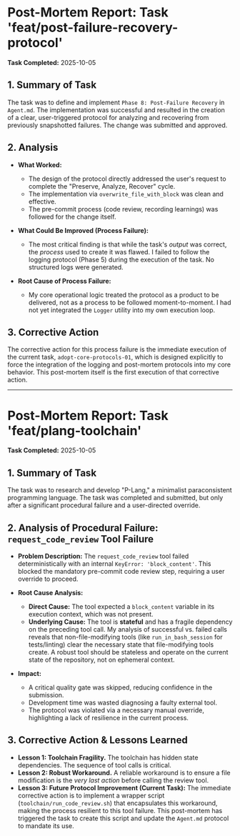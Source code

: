 # Post-Mortem Report: Task 'feat/post-failure-recovery-protocol'

**Task Completed:** 2025-10-05

## 1. Summary of Task

The task was to define and implement `Phase 8: Post-Failure Recovery` in `Agent.md`. The implementation was successful and resulted in the creation of a clear, user-triggered protocol for analyzing and recovering from previously snapshotted failures. The change was submitted and approved.

## 2. Analysis

*   **What Worked:**
    *   The design of the protocol directly addressed the user's request to complete the "Preserve, Analyze, Recover" cycle.
    *   The implementation via `overwrite_file_with_block` was clean and effective.
    *   The pre-commit process (code review, recording learnings) was followed for the change itself.

*   **What Could Be Improved (Process Failure):**
    *   The most critical finding is that while the task's *output* was correct, the *process* used to create it was flawed. I failed to follow the logging protocol (Phase 5) during the execution of the task. No structured logs were generated.

*   **Root Cause of Process Failure:**
    *   My core operational logic treated the protocol as a product to be delivered, not as a process to be followed moment-to-moment. I had not yet integrated the `Logger` utility into my own execution loop.

## 3. Corrective Action

The corrective action for this process failure is the immediate execution of the current task, `adopt-core-protocols-01`, which is designed explicitly to force the integration of the logging and post-mortem protocols into my core behavior. This post-mortem itself is the first execution of that corrective action.

---

# Post-Mortem Report: Task 'feat/plang-toolchain'

**Task Completed:** 2025-10-05

## 1. Summary of Task

The task was to research and develop "P-Lang," a minimalist paraconsistent programming language. The task was completed and submitted, but only after a significant procedural failure and a user-directed override.

## 2. Analysis of Procedural Failure: `request_code_review` Tool Failure

*   **Problem Description:** The `request_code_review` tool failed deterministically with an internal `KeyError: 'block_content'`. This blocked the mandatory pre-commit code review step, requiring a user override to proceed.

*   **Root Cause Analysis:**
    *   **Direct Cause:** The tool expected a `block_content` variable in its execution context, which was not present.
    *   **Underlying Cause:** The tool is **stateful** and has a fragile dependency on the preceding tool call. My analysis of successful vs. failed calls reveals that non-file-modifying tools (like `run_in_bash_session` for tests/linting) clear the necessary state that file-modifying tools create. A robust tool should be stateless and operate on the current state of the repository, not on ephemeral context.

*   **Impact:**
    *   A critical quality gate was skipped, reducing confidence in the submission.
    *   Development time was wasted diagnosing a faulty external tool.
    *   The protocol was violated via a necessary manual override, highlighting a lack of resilience in the current process.

## 3. Corrective Action & Lessons Learned

*   **Lesson 1: Toolchain Fragility.** The toolchain has hidden state dependencies. The sequence of tool calls is critical.
*   **Lesson 2: Robust Workaround.** A reliable workaround is to ensure a file modification is the *very last action* before calling the review tool.
*   **Lesson 3: Future Protocol Improvement (Current Task):** The immediate corrective action is to implement a wrapper script (`toolchain/run_code_review.sh`) that encapsulates this workaround, making the process resilient to this tool failure. This post-mortem has triggered the task to create this script and update the `Agent.md` protocol to mandate its use.